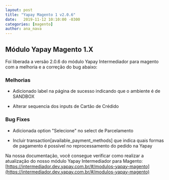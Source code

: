 ```yaml
---
layout: post
title: "Yapay Magento 1 v2.0.6"
date:   2019-11-12 10:10:00 -0300
categories: [magento]
author: ana_nava
---
```


## Módulo Yapay Magento 1.X

Foi liberada a versão 2.0.6 do módulo Yapay Intermediador para magento com a melhoria e a correção do bug abaixo:

<!-- more -->

### **Melhorias**

- Adicionado label na página de sucesso indicando que o ambiente é de SANDBOX

- Alterar sequencia dos inputs de Cartão de Crédido



### **Bug Fixes**


- Adicionada option "Selecione" no select de Parcelamento

- Incluir transaction[available_payment_methods] que indica quais formas de pagamento é possível no reprocessamento do pedido na Yapay



Na nossa documentação, você consegue verificar como realizar a atualização do nosso módulo Yapay Intermediador para Magento: [https://intermediador.dev.yapay.com.br/#/modulos-yapay-magento](https://intermediador.dev.yapay.com.br/#/modulos-yapay-magento)



